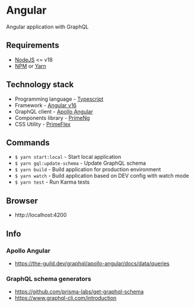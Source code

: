# Angular

Angular application with GraphQL


## Requirements

- [NodeJS](https://nodejs.org/en) <= v18
- [NPM](https://www.npmjs.com/) or [Yarn](https://classic.yarnpkg.com/en/)


## Technology stack

- Programming language - [Typescript](https://www.typescriptlang.org/)
- Framework - [Angular v16](https://angular.io/)
- GraphQL client - [Apollo Angular](https://the-guild.dev/graphql/apollo-angular/docs)
- Components library - [PrimeNg](https://primeng.org/installation/)
- CSS Utility - [PrimeFlex](https://www.primefaces.org/primeflex/)


## Commands

- `$ yarn start:local` - Start local application
- `$ yarn gql:update-schema` - Update GraphQL schema
- `$ yarn build` - Build application for production environment
- `$ yarn watch` - Build application based on DEV config with watch mode
- `$ yarn test` - Run Karma tests


## Browser
- http://localhost:4200


## Info

### Apollo Angular
- https://the-guild.dev/graphql/apollo-angular/docs/data/queries

### GraphQL schema generators
- https://github.com/prisma-labs/get-graphql-schema
- https://www.graphql-cli.com/introduction
